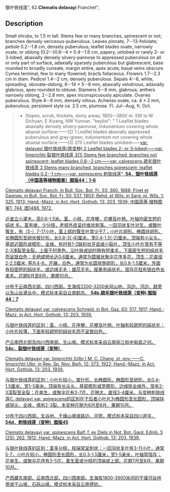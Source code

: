 银叶铁线莲",
62.**Clematis delavayi** Franchet",

## Description
Small shrubs, to 1.5 m tall. Stems few or many branches, spinescent or not; branches densely sericeous-puberulous. Leaves pinnate, 7--13-foliolate; petiole 0.2--1.8 cm, densely puberulous; leaflet blades ovate, narrowly ovate, or oblong (0.2--)0.8--4 × 0.4--1.6 cm, papery, unlobed or rarely 2- or 3-lobed, abaxially densely silvery-pannose to appressed puberulous on all or only part of surface, adaxially sparsely puberulous but glabrescent, base rounded to broadly cuneate, margin entire, apex acute; basal veins obscure. Cymes terminal, few to many flowered; bracts foliaceous. Flowers 1.7--2.3 cm in diam. Pedicel 1.4--2 cm, densely puberulous. Sepals 4--6, white, spreading, obovate-oblong, 8--14 × 5--8 mm, abaxially velutinous, adaxially glabrous, apex rounded to obtuse. Stamens 5--8 mm, glabrous; anthers narrowly oblong, 2--2.8 mm, apex inconspicuously apiculate. Ovaries puberulous. Style 4--6 mm, densely villous. Achenes ovate, ca. 4 × 2 mm, puberulous; persistent style ca. 2.5 cm, plumose. Fl. Jul--Aug, fr. Oct.

> * Slopes, scrub, thickets, stony areas; 1800--3800 m. SW to W Sichuan, E Xizang, NW Yunnan.
  "keylist": "
1 Leaflet blades abaxially densely silvery-pannose, indumentum covering whole abaxial surface.——(2)
1 Leaflet blades abaxially appressed puberulous and gray-green, indumentum not covering whole abaxial surface.——(3)
2(1) Leaflet blades unlobed——<a href='/info/Clematis delavayi var. delavayi?t=foc'>var. delavayi 银叶铁线莲(原变种)
2 Leaflet blades 2- or 3-lobed——<a href='/info/Clematis delavayi var. limprichtii?t=foc'>var. limprichtii 裂银叶铁线莲
3(1) Stems few branched, branches not spinescent; leaflet blades 0.8--2 cm——<a href='/info/Clematis delavayi var. calvescens?t=foc'>var. calvescens 疏毛银叶铁线莲
3 Stems many branched, branches spinescent; leaflet blades 0.2--1 cm——<a href='/info/Clematis delavayi var. spinescens?t=foc'>var. spinescens 刺铁线莲",
**54．银叶铁线莲（中国高等植物图鉴）图版44：1-6**

Clematis delavayi Franch. in Bull. Soc. Bot. Fr. 33: 360. 1888; Finet et Gagnep. in Bull. Soc. Bot. Fr. 50: 537. 1903; Rehd. et Wils. in Sarg. pl. Wils. 1: 325. 1913; Hand.-Mazz. in Act. Hort. Gothob. 13: 203. 1939; 中国高等 植物图鉴1: 744, 图1488. 1972.

近直立小灌木，高0.6-1.5米。茎、小枝、花序梗、花梗及叶柄、叶轴均密生短的绢状 毛。茎有棱，少分枝，老枝外皮呈纤维状剥落。一回羽状复叶对生，或数叶簇生，有（5-）7-17小叶，茎上部的簇生叶常少于7；小叶片卵形、椭圆状卵形、长椭圆形至卵状披针形，长0.8-3(-4)厘米，宽0.4-1.5(-2)厘米，顶端有小尖头，基部近圆形或楔形，全缘，有时有1-2缺刻状牙齿或小裂片，顶生小叶片常有不等2-3浅裂至全裂，上面干时黑色，沿叶脉或幼时稍有短柔毛，下面密生短的绢状毛而呈银白色；无柄或柄长达0.6厘米。通常为圆锥状聚伞花序多花，顶生；花直径2-2.5厘米; 萼片4-6，开展，白色，通常为长圆状倒卵形，长0.8-1.5厘米，外面有较密短的绢状毛，或边缘无毛；雄蕊无毛。瘦果有绢状毛，宿存花柱有银白色长柔毛。花期6月至8月，果期10月。

分布于云南西北部、四川西部。生海拔2200-3200米间山地、沟边、河边、路旁以及山谷灌丛中。模式标本采自云南鹤庆。
**54b.疏毛银叶铁线莲（变种) 图版44：7**

Clematis delavayi var. calvescens Schneid. in Bot. Gaz. 63: 517. 1917; Hand.-Mazz. in Act. Hort. Gothob. 13: 203. 1939.

与银叶铁线莲的区别：茎、小枝、花序梗、花梗及叶柄、叶轴有较疏短的绢状毛；小叶片较薄，下面有较疏短的绢状毛而不呈银白色。

产云南西北部及四川西南部。生山坡。模式标本采自云南丽江和中甸县之间。
**54c．裂银叶铁线莲（变种）**

Clematis delavayi var. limprichtii (Ulbr.) M. C. Chang, st. nov.——C. limprichtii Ulbr. in Rep. Sp. Nov. Beih. 12: 373. 1922; Hand.-Mazz. in Act. Hort. Gothob. 13: 203. 1939.

与银叶铁线莲的区别：小叶片较小，披针形、长椭圆形、椭圆形至卵形，长0.4-1.5厘米，宽1-5毫米，顶端有长尖头，基部楔形或宽楔形，边缘除全缘外，常有2-3深裂至全裂；花单生，或聚伞花有3-7花，花稍大，直径3-4厘米。与变种刺铁线莲C. delavayi var. spinescens的区别在于后者小叶片为椭圆形至长圆形，顶端钝或锐尖，全缘，偶有2-3裂。本变种花期为6月至8月，果期10月。

分布于四川西部。生谷地、干燥山坡或路边、河旁。模式标本采自四川道孚。
**54d．刺铁线莲（变种）图版45**

Clematis delavayi var. spinescens Balf. f. ex Diels in Not. Bot. Gard. Edinb. 5 (25): 262. 1912; Hand.-Mazz. in Act. Hort. Gothob. 13: 203. 1939.

与银叶铁线莲的区别：茎多分枝，枝端常呈刺状；一回羽状复叶有3-11小叶，通常5-7，小叶片较小，椭圆形至长圆形，长0.3-1.5厘米，宽1-5毫米，叶轴常宿存；花单生，或聚伞花序有3-5花，着生茎或分枝的顶端或上部。花期7月至8月，果期10月。

产西藏东南部、云南西北部、四川西南部。生海拔1800-3900米间的干燥河谷地带或干山坡、石砾山坡。模式标本采自云南德钦。
